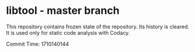 # libtool - master branch

This repository contains frozen state of the repository.
Its history is cleared. It is used only for static code
analysis with Codacy.

Commit Time: 1710140144